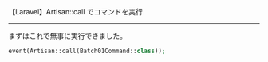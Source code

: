 【Laravel】Artisan::call でコマンドを実行

______________________________________________________________________________


まずはこれで無事に実行できました。
```php
event(Artisan::call(Batch01Command::class));
```


